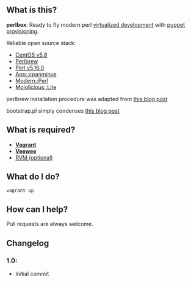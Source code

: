 ## What is this?

**perlbox**: Ready to fly modern perl [virtualized development](http://vagrantup.com/) with [puppet provisioning](http://docs.puppetlabs.com/).

Reliable open source stack:
- [CentOS v5.8](http://centos.org)
- [Perlbrew](http://perlbrew.pl/)
- [Perl v5.16.0](http://www.perl.org/)
- [App::cpanminus](cpanmin.us/)
- [Modern::Perl](http://search.cpan.org/~chromatic/Modern-Perl-1.20120521/lib/Modern/Perl.pm)
- [Mojolicious::Lite](http://mojolicio.us/)

perlbrew installation procedure was adapted from [this blog post](http://blog.fox.geek.nz/2010/09/installing-multiple-perls-with.html)

bootstrap.pl simply condenses [this blog post](http://www.ducea.com/2011/08/15/building-vagrant-boxes-with-veewee/)


## What is required?

- [**Vagrant**](http://vagrantup.com/)
- [**Veewee**](https://github.com/jedi4ever/veewee/)
- [RVM (optional)](https://rvm.io/)

## What do I do?

`vagrant up`

## How can I help?

Pull requests are always welcome.

## Changelog

### 1.0:
- Initial commit